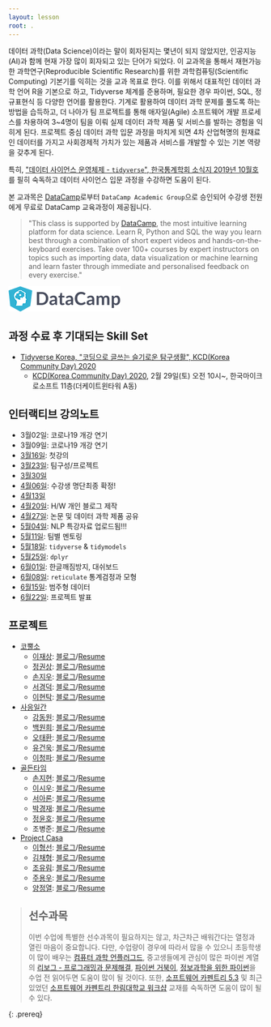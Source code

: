 ```yaml
---
layout: lesson
root: .
---
```



데이터 과학(Data Science)이라는 말이 회자된지는 몇년이 되지 않았지만, 인공지능(AI)과 함께 현재 가장 많이 회자되고 있는 단어가 되었다.
이 교과목을 통해서 재현가능한 과학연구(Reproducible Scientific Research)를 위한 과학컴퓨팅(Scientific Computing) 기본기를 익히는 것을 교과 목표로 한다. 이를 위해서 대표적인 데이터 과학 언어 R을 기본으로 하고, Tidyverse 체계를 준용하며, 
필요한 경우 파이썬, SQL, 정규표현식 등 다양한 언어를 활용한다. 기계로 활용하여 데이터 과학 문제를 풀도록 하는 방법을 습득하고, 
더 나아가 팀 프로젝트를 통해 애자일(Agile) 소프트웨어 개발 프로세스를 차용하여 3~4명이 팀을 이뤄 실제 데이터 과학 제품 및 서비스를  발하는 경험을 익히게 된다. 프로젝트 중심 데이터 과학 입문 과정을 마치게 되면 4차 산업혁명의 원재료인 데이터를 가지고 사회경제적 가치가 있는 제품과 서비스를 개발할 수 있는 기본 역량을 갖추게 된다.

특히, ["데이터 사이언스 운영체제 - `tidyverse`", 한국통계학회 소식지 2019년 10월호](https://statkclee.github.io/ds-authoring/ds-stat-tidyverse.html)를 필히 숙독하고 데이터 사이언스 입문 과정을 수강하면 도움이 된다. 

본 교과목은 [DataCamp](https://www.datacamp.com/)로부터 `DataCamp Academic Group`으로 승인되어 수강생 전원에게 무료로 DataCamp 교육과정이 제공됩니다.

> "This class is supported by [DataCamp](https://www.datacamp.com/), the most intuitive learning platform for data science. 
> Learn R, Python and SQL the way you learn best through a combination of short expert videos and 
> hands-on-the-keyboard exercises. Take over 100+ courses by expert instructors on topics such as importing data, 
> data visualization or machine learning and learn faster through immediate and personalised feedback on every exercise."

![](fig/DataCamp-50px.png)

## 과정 수료 후 기대되는 Skill Set 

- [Tidyverse Korea, "코딩으로 글쓰는 슬기로운 탐구생활", KCD(Korea Community Day) 2020](https://statkclee.github.io/ds-authoring/ds-rmarkdown-driven-development.html)
    - [KCD(Korea Community Day) 2020](https://kcd2020.festa.io/), 2월 29일(토) 오전 10시~, 한국마이크로소프트 11층(더케이트윈타워 A동)


## 인터랙티브 강의노트

- 3월02일: 코로나19 개강 연기 
- 3월09일: 코로나19 개강 연기
- [3월16일](https://docs.google.com/document/d/1eqZk1-sBkqzINi9Kd-0Yap1I9GFTwAinCKSOXOe4CxM): 첫강의
- [3월23일](https://docs.google.com/document/d/1IbfdFfWaXVf3upWVLddphcERNlP7A_jIIwtzrRtKBK4/edit?usp=sharing): 팀구성/프로젝트
- [3월30일](https://hackmd.io/h_ziyY9-Q_WTvheQjUzM9w)
- [4월06일](https://hackmd.io/LtuYdeKnRHiWo5Wuuz9ptQ): 수강생 명단최종 확정!
- [4월13일](https://hackmd.io/TwLuRMpuTr6lafAwgiK3Ng)
- [4월20일](https://hackmd.io/31gLI31XS2aLpJ42O5_ZxA): H/W 개인 블로그 제작
- [4월27일](https://hackmd.io/egpwvBybQ5GR0tWS-BqFCQ): 논문 및 데이터 과학 제품 공유
- [5월04일](https://hackmd.io/Sxow-6j7SFalYFlG5iz_XA): NLP 특강자료 업로드됨!!!
- [5월11일](https://hackmd.io/I4Y-CWKbQIWksAr9eJG0HQ): 팀별 멘토링
- [5월18일](https://hackmd.io/sKSF5ZQMQnmvagz_EVR24g): `tidyverse` & `tidymodels`
- [5월25일](https://hackmd.io/wMk1R_E4RKatr0kNeFrAOQ): `dplyr`
- [6월01일](https://hackmd.io/eujIZMzrT-SW7RxRNne7Qg): 한글깨짐방지, 대쉬보드
- [6월08일](https://hackmd.io/UTEGveuLTJOaXHM1rWziYQ): `reticulate` 통계검정과 모형
- [6월15일](https://hackmd.io/jX0ZGKhpSvu52Juu7jvs5Q): 범주형 데이터
- [6월22일](): 프로젝트 발표

## 프로젝트

- [코뿔소](https://github.com/unks96/rhino)
    - [이재상](https://github.com/jaesanglee95): [블로그]()/[Resume]()
    - [정권상](https://github.com/unks96): [블로그]()/[Resume]() 
    - [손지우](https://github.com/SonJiwoo): [블로그]()/[Resume]()
    - [서경덕](https://github.com/Gyeongdeok): [블로그]()/[Resume]() 
    - [이현탁](https://github.com/11aw1iet): [블로그](https://leehyeontak-blog.netlify.app/)/[Resume]()
- [사응일간](https://github.com/YooGunWook/1nurse4stat)
    - [강동원](https://github.com/dw3624): [블로그]()/[Resume]() 
    - [백원희](https://github.com/Wonhee-baek): [블로그]()/[Resume]()
    - [오태환](https://github.com/dhxoghks95): [블로그]()/[Resume]()
    - [유건욱](https://github.com/YooGunwook): [블로그]()/[Resume]()
    - [이청파](https://github.com/leechungpa): [블로그](https://leechungpa.netlify.app/)/[Resume](https://leechungpa.netlify.app/about/)
- [골든타임](https://github.com/twg12/IntroToDataScience_5)
    - [손지현](https://github.com/twg12): [블로그]()/[Resume]()
    - [이시우](https://github.com/SeewooLi): [블로그](https://festive-visvesvaraya-5a38c3.netlify.app/)/[Resume](https://pedantic-easley-43a195.netlify.app/)
    - [서아론](https://github.com/arnsu0820): [블로그]()/[Resume]()
    - [박경재](https://github.com/Hankpkj): [블로그]()/[Resume]()
    - [정윤호](https://github.com/YoonHoJeong): [블로그]()/[Resume]()
    - 조병준: [블로그]()/[Resume]()
- [Project Casa](https://github.com/whoareyouwhoami/ProjectCasa)
    - [이형선](https://github.com/traceofpassion): [블로그](https://shironmaro.netlify.app/)/[Resume](https://github.com/traceofpassion/Resume/raw/master/Resume_PDF.pdf)
    - [김채형](https://github.com//cheris8): [블로그]()/[Resume]()
    - [조유림](https://github.com//whdbfla6): [블로그]()/[Resume]()
    - [주용우](https://github.com/whoareyouwhoami): [블로그](https://whoareyouwhoami.netlify.app/)/[Resume](https://github.com/whoareyouwhoami/ProjectTea/raw/master/cv/cv.pdf)
    - [양정열](https://github.com/passionyang16): [블로그](https://passionyang16.netlify.app/)/[Resume](https://passionyang16.netlify.app/2020/06/01/resume/)

> ## 선수과목
>
> 이번 수업에 특별한 선수과목이 필요하지는 않고, 차근차근 배워간다는 열정과 열린 마음이 중요합니다.
> 다만, 수업량이 경우에 따라서 많을 수 있으니 초등학생이 많이 배우는 [컴퓨터 과학 언플러그드](http://statkclee.github.io/unplugged),
> 중고생들에게 관심이 많은 파이썬 계열의 [리보그 - 프로그래밍과 문제해결](https://statkclee.github.io/code-perspectives/),
> [파이썬 거북이](http://swcarpentry.github.io/python-novice-turtles/index-kr.html), [정보과학을 위한 파이썬](https://statkclee.github.io/pythonlearn-kr/)을 
> 수업 전 읽어두면 도움이 많이 될 것이다. 또한, [소프트웨어 카펜트리 5.3](http://statkclee.github.io/swcarpentry-version-5-3-new/) 및
> 최근 있었던 [소프트웨어 카펜트리 한림대학교 워크샵](https://statkclee.github.io/2018-10-27-hallym/) 교재를 숙독하면 도움이 많이 될 수 있다.
> 
{: .prereq}
